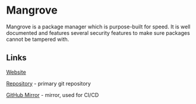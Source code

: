 # Mangrove

Mangrove is a package manager which is purpose-built for speed. It is well documented and features several security features to make sure packages cannot be tampered with.

## Links

[Website](https://mgve.cc)

[Repository](https://git.coredoes.dev/c0repwn3r/mangrove) - primary git repository

[GitHub Mirror](https://github.com/c0repwn3r/mangrove) - mirror, used for CI/CD

